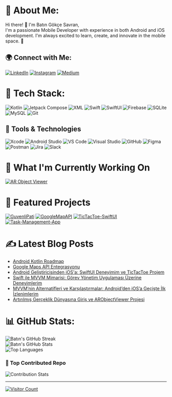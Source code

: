 # 🚀 About Me:
Hi there! 👋 I'm Batın Gökçe Savran,<br>
I'm a passionate Mobile Developer with experience in both Android and iOS development. I'm always excited to learn, create, and innovate in the mobile space. 📱

## 🌍 Connect with Me:
[![LinkedIn](https://img.shields.io/badge/LinkedIn-%230077B5.svg?style=flat&logo=linkedin&logoColor=white)](https://linkedin.com/in/batın-gökçe-savran-46152b25b/) 
[![Instagram](https://img.shields.io/badge/Instagram-%23E4405F.svg?style=flat&logo=Instagram&logoColor=white)](https://instagram.com/batin.savran) 
[![Medium](https://img.shields.io/badge/Medium-%2312100E.svg?style=flat&logo=medium&logoColor=white)](https://medium.com/@batinsavran)

# 💼 Tech Stack:
![Kotlin](https://img.shields.io/badge/kotlin-%237F52FF.svg?style=flat&logo=kotlin&logoColor=white) 
![Jetpack Compose](https://img.shields.io/badge/jetpack_compose-%2300C853.svg?style=flat&logo=jetpackcompose&logoColor=white)
![XML](https://img.shields.io/badge/XML-%23E34F26.svg?style=flat&logo=xml&logoColor=white)
![Swift](https://img.shields.io/badge/swift-%23FA7343.svg?style=flat&logo=swift&logoColor=white)
![SwiftUI](https://img.shields.io/badge/swiftui-%23F05138.svg?style=flat&logo=swift&logoColor=white)
![Firebase](https://img.shields.io/badge/firebase-%23039BE5.svg?style=flat&logo=firebase) 
![SQLite](https://img.shields.io/badge/sqlite-%2307405e.svg?style=flat&logo=sqlite&logoColor=white) 
![MySQL](https://img.shields.io/badge/mysql-%234479A1.svg?style=flat&logo=mysql&logoColor=white) 
![Git](https://img.shields.io/badge/git-%23F05033.svg?style=flat&logo=git&logoColor=white)

## 🔧 Tools & Technologies
![Xcode](https://img.shields.io/badge/Xcode-%231F69A3.svg?style=flat&logo=Xcode&logoColor=white)
![Android Studio](https://img.shields.io/badge/Android_Studio-%3DDC84.svg?style=flat&logo=android-studio&logoColor=white)
![VS Code](https://img.shields.io/badge/VS_Code-%23007ACC.svg?style=flat&logo=visual-studio-code&logoColor=white)
![Visual Studio](https://img.shields.io/badge/Visual_Studio-%235C2D91.svg?style=flat&logo=visual-studio&logoColor=white)
![GitHub](https://img.shields.io/badge/GitHub-%2312100E.svg?style=flat&logo=github&logoColor=white)
![Figma](https://img.shields.io/badge/figma-%23F24E1E.svg?style=flat&logo=figma&logoColor=white)
![Postman](https://img.shields.io/badge/Postman-FF6C37.svg?style=flat&logo=postman&logoColor=white)
![Jira](https://img.shields.io/badge/Jira-%230A0FFF.svg?style=flat&logo=jira&logoColor=white)
![Slack](https://img.shields.io/badge/Slack-%234A154B.svg?style=flat&logo=slack&logoColor=white)

# 🔨 What I'm Currently Working On
[![AR Object Viewer](https://github-readme-stats.vercel.app/api/pin/?username=batinsavran&repo=ARObjectViewer&theme=dark)](https://github.com/batinsavran/ARObjectViewer)

# 🚀 Featured Projects
[![GuvenliPati](https://github-readme-stats.vercel.app/api/pin/?username=batinsavran&repo=GuvenliPati&theme=dark)](https://github.com/batinsavran/GuvenliPati)
[![GoogleMapAPI](https://github-readme-stats.vercel.app/api/pin/?username=batinsavran&repo=GoogleMapAPI&theme=dark)](https://github.com/batinsavran/GoogleMapAPI)
[![TicTacToe-SwiftUI](https://github-readme-stats.vercel.app/api/pin/?username=batinsavran&repo=TicTacToe-SwiftUI&theme=dark)](https://github.com/batinsavran/TicTacToe-SwiftUI)
[![Task-Management-App](https://github-readme-stats.vercel.app/api/pin/?username=batinsavran&repo=Task-Management-App&theme=dark)](https://github.com/batinsavran/Task-Management-App)

# ✍️ Latest Blog Posts
- [Android Kotlin Roadmap](https://medium.com/@batinsavran/android-kotlin-roadmap-b5807434800c)
- [Google Maps API Entegrasyonu](https://medium.com/@batinsavran/google-maps-api-entegrasyonu-c95815159509)
- [Android Geliştiricisinden iOS'a: SwiftUI Deneyimim ve TicTacToe Projem](https://medium.com/@batinsavran/android-geliştiricisinden-iosa-swiftui-deneyimim-ve-tictactoe-projem-fc5bb3455d43)
- [Swift ile MVVM Mimarisi: Görev Yönetim Uygulaması Üzerine Deneyimlerim](https://medium.com/@batinsavran/swift-ile-mvvm-mimarisi-görev-yönetim-uygulaması-üzerine-deneyimlerim-4fc2ae697ef2)
- [MVVM’nin Alternatifleri ve Karşılaştırmalar: Android’den iOS’a Geçişte İlk İzlenimlerim](https://medium.com/@batinsavran/mvvmnin-alternatifleri-ve-karşılaştırmalar-android-den-ios-a-geçişte-i̇lk-i̇zlenimlerim-34b5a246919f)
- [Artırılmış Gerçeklik Dünyasına Giriş ve ARObjectViewer Projesi](https://medium.com/@batinsavran/artırılmış-gerçeklik-dünyasına-giriş-ve-arobjectviewer-projesi-84ae4c1c0c0c)

# 📊 GitHub Stats:
![Batın's GitHub Streak](https://github-readme-streak-stats.herokuapp.com/?user=batinsavran&theme=dark&hide_border=false)<br/>
![Batın's GitHub Stats](https://github-readme-stats.vercel.app/api?username=batinsavran&theme=dark&hide_border=false&include_all_commits=false&count_private=true)<br/>
![Top Languages](https://github-readme-stats.vercel.app/api/top-langs/?username=batinsavran&theme=dark&hide_border=false&include_all_commits=false&count_private=true&layout=compact)

### 🌟 Top Contributed Repo
![Contribution Stats](https://github-contributor-stats.vercel.app/api?username=batinsavran&limit=5&theme=dark&combine_all_yearly_contributions=true)

---
[![Visitor Count](https://visitcount.itsvg.in/api?id=batinsavran&icon=0&color=6)](https://visitcount.itsvg.in)
